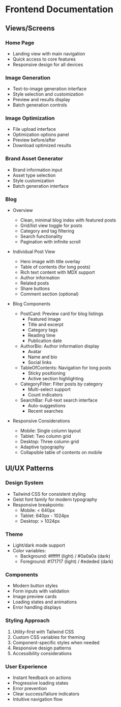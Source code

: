 # Frontend Documentation

## Views/Screens

### Home Page
- Landing view with main navigation
- Quick access to core features
- Responsive design for all devices

### Image Generation
- Text-to-image generation interface
- Style selection and customization
- Preview and results display
- Batch generation controls

### Image Optimization
- File upload interface
- Optimization options panel
- Preview before/after
- Download optimized results

### Brand Asset Generator
- Brand information input
- Asset type selection
- Style customization
- Batch generation interface

### Blog
- Overview
  - Clean, minimal blog index with featured posts
  - Grid/list view toggle for posts
  - Category and tag filtering
  - Search functionality
  - Pagination with infinite scroll

- Individual Post View
  - Hero image with title overlay
  - Table of contents (for long posts)
  - Rich text content with MDX support
  - Author information
  - Related posts
  - Share buttons
  - Comment section (optional)

- Blog Components
  - PostCard: Preview card for blog listings
    - Featured image
    - Title and excerpt
    - Category tags
    - Reading time
    - Publication date
  - AuthorBio: Author information display
    - Avatar
    - Name and bio
    - Social links
  - TableOfContents: Navigation for long posts
    - Sticky positioning
    - Active section highlighting
  - CategoryFilter: Filter posts by category
    - Multi-select support
    - Count indicators
  - SearchBar: Full-text search interface
    - Auto-suggestions
    - Recent searches

- Responsive Considerations
  - Mobile: Single column layout
  - Tablet: Two column grid
  - Desktop: Three column grid
  - Adaptive typography
  - Collapsible table of contents on mobile

## UI/UX Patterns

### Design System
- Tailwind CSS for consistent styling
- Geist font family for modern typography
- Responsive breakpoints:
  - Mobile: < 640px
  - Tablet: 640px - 1024px
  - Desktop: > 1024px

### Theme
- Light/dark mode support
- Color variables:
  - Background: #ffffff (light) / #0a0a0a (dark)
  - Foreground: #171717 (light) / #ededed (dark)

### Components
- Modern button styles
- Form inputs with validation
- Image preview cards
- Loading states and animations
- Error handling displays

### Styling Approach
1. Utility-first with Tailwind CSS
2. Custom CSS variables for theming
3. Component-specific styles when needed
4. Responsive design patterns
5. Accessibility considerations

### User Experience
- Instant feedback on actions
- Progressive loading states
- Error prevention
- Clear success/failure indicators
- Intuitive navigation flow
